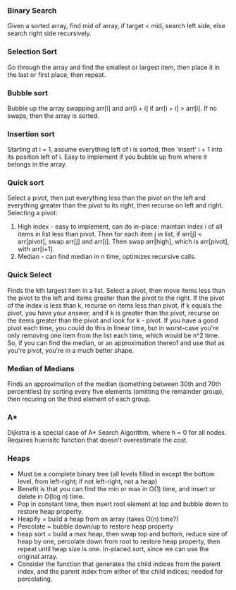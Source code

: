 ### Binary Search
Given a sorted array, find mid of array, if target < mid, search left side, else search right side recursively.

### Selection Sort
Go through the array and find the smallest or largest item, then place it in the last or first place, then repeat.

### Bubble sort
Bubble up the array swapping arr[i] and arr[i + i] if arr[i + i] > arr[i]. If no swaps, then the array is sorted.

### Insertion sort
Starting at i = 1, assume everything left of i is sorted, then 'insert' i + 1 into its position left of i. Easy to implement if you bubble up from where it belongs in the array.

### Quick sort
Select a pivot, then put everything less than the pivot on the left and everything greater than the pivot to its right, then recurse on left and right.
Selecting a pivot:
1. High index - easy to implement, can do in-place: maintain index i of all items in list less than pivot. Then for each item j in list, if arr[j] < arr[pivot], swap arr[j] and arr[i]. Then swap arr[high], which is arr[pivot], with arr[i+1].
2. Median - can find median in n time, optimizes recursive calls.

### Quick Select
Finds the kth largest item in a list. Select a pivot, then move items less than the pivot to the left and items greater than the pivot to the right. If the pivot of the index is less than k, recurse on items less than pivot, if k equals the pivot, you have your answer, and if k is greater than the pivot, recurse on the items greater than the pivot and look for k - pivot. If you have a good pivot each time, you could do this in linear time, but in worst-case you're only removing one item from the list each time, which would be n^2 time. So, if you can find the median, or an approximation thereof and use that as you're pivot, you're in a much better shape.

### Median of Medians
Finds an approximation of the median (something between 30th and 70th percentiles) by sorting every five elements (omitting the remainder group), then recuring on the third element of each group.

### A*
Dijkstra is a special case of A* Search Algorithm, where h = 0 for all nodes.
Requires huerisitc function that doesn't overestimate the cost.

### Heaps
- Must be a complete binary tree (all levels filled in except the bottom level, from left-right; if not left-right, not a heap)
- Benefit is that you can find the min or max in O(1) time, and insert or delete in O(log n) time.
- Pop in constant time, then insert root element at top and bubble down to restore heap property.
- Heapify = build a heap from an array (takes O(n) time?)
- Percolate = bubble down/up to restore heap property
- heap sort = build a max heap, then swap top and bottom, reduce size of heap by one, percolate down from root to restore heap property, then repeat until heap size is one. In-placed sort, since we can use the original array.
- Consider the function that generates the child indices from the parent index, and the parent index from either of the child indices; needed for percolating.


